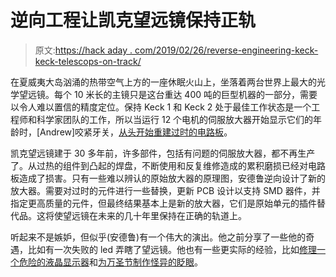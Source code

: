 # 逆向工程让凯克望远镜保持正轨

> 原文:[https://hack aday . com/2019/02/26/reverse-engineering-keck-keck-telescops-on-track/](https://hackaday.com/2019/02/26/reverse-engineering-keeps-keck-telescopes-on-track/)

在夏威夷大岛汹涌的热带空气上方的一座休眠火山上，坐落着两台世界上最大的光学望远镜。每个 10 米长的主镜只是这台重达 400 吨的巨型机器的一部分，需要以令人难以置信的精度定位。保持 Keck 1 和 Keck 2 处于最佳工作状态是一个工程师和科学家团队的工作，所以当运行 12 个电机的伺服放大器开始显示它们的年龄时，[Andrew]咬紧牙关，[从头开始重建过时的电路板](http://darkerview.com/wordpress/?p=25813)。

凯克望远镜建于 30 多年前，许多部件，包括有问题的伺服放大器，都不再生产了。从过热的组件到凸起的焊盘，不断使用和反复维修造成的累积磨损已经对电路板造成了损害。只有一些难以辨认的原始放大器的原理图，安德鲁逆向设计了新的放大器。需要对过时的元件进行一些替换，更新 PCB 设计以支持 SMD 器件，并指定更高质量的元件，但最终结果基本上是新的放大器，它们是原始单元的插件替代品。这将使望远镜在未来的几十年里保持在正确的轨道上。

听起来不是嫉妒，但似乎(安德鲁)有一个伟大的演出。他之前分享了一些他的奇遇，比如有一次失败的 led 弄瞎了望远镜。他也有一些更实际的经验，比如[修理一个危险的液晶显示器](https://hackaday.com/2009/02/18/lcd-repair/)和[为万圣节制作怪异的眨眼](https://hackaday.com/2009/10/24/halloween-prop-glowing-spooky-eyes/)。